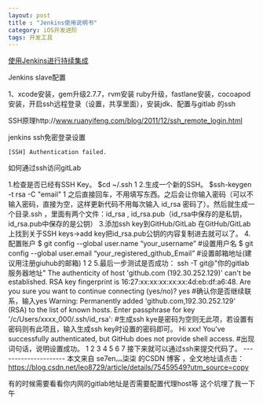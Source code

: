 ```yaml
---
layout: post
title : "Jenkins使用说明书"
category: iOS开发进阶
tags: 开发工具
---
```




[使用Jenkins进行持续集成](https://www.liaoxuefeng.com/article/001463233913442cdb2d1bd1b1b42e3b0b29eb1ba736c5e000)



Jenkins slave配置



1、xcode安装，gem升级2.7.7，rvm安装 ruby升级，fastlane安装，cocoapod安装，开启ssh远程登录（设置，共享里面），安装jdk、配置与gitlab 的ssh



SSH原理http://www.ruanyifeng.com/blog/2011/12/ssh_remote_login.html



jenkins ssh免密登录设置

```
[SSH] Authentication failed.
```

如何通过ssh访问gitLab



1.检查是否已经有SSH Key。 $cd ~/.ssh 1 2.生成一个新的SSH。 $ssh-keygen -t rsa -C "email" 1 之后直接回车，不用填写东西。之后会让你输入密码（可以不输入密码，直接为空，这样更新代码不用每次输入 id_rsa 密码了）。然后就生成一个目录.ssh ，里面有两个文件：id_rsa , id_rsa.pub（id_rsa中保存的是私钥，id_rsa.pub中保存的是公钥） 3.添加ssh key到GitHub/GitLab 在GitHub/GitLab上找到关于SSH keys->add key把id_rsa.pub公钥的内容复制进去就可以了。 4.配置账户 $ git config --global user.name “your_username” #设置用户名 $ git config --global user.email “your_registered_github_Email” #设置邮箱地址(建议用注册giuhub的邮箱) 1 2 5.最后一步测试是否成功： ssh -T git@"你的gitlab服务器地址" The authenticity of host 'github.com (192.30.252.129)' can't be established. RSA key fingerprint is 16:27:xx:xx:xx:xx:xx:4d:eb:df:a6:48. Are you sure you want to continue connecting (yes/no)? yes #确认你是否继续联系，输入yes Warning: Permanently added 'github.com,192.30.252.129' (RSA) to the list of known hosts. Enter passphrase for key '/c/Users/xxxx_000/.ssh/id_rsa': #生成ssh kye是密码为空则无此项，若设置有密码则有此项且，输入生成ssh key时设置的密码即可。 Hi xxx! You've successfully authenticated, but GitHub does not provide shell access. #出现词句话，说明设置成功。 1 2 3 4 5 6 7 接下来就可以通过ssh来提交代码了。 --------------------- 本文来自 se7en灬柒柒 的CSDN 博客 ，全文地址请点击：https://blog.csdn.net/leo8729/article/details/75459549?utm_source=copy 





有的时候需要看看你内网的gitlab地址是否需要配置代理host等 这个坑埋了我一下午
